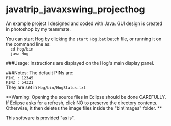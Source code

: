 # javatrip_javaxswing_projecthog
An example project I designed and coded with Java. GUI design is created in photoshop by my teammate.

You can start Hog by clicking the `start Hog.bat` batch file, or running it on the command line as:  
`  cd Hog/bin`  
`  java Hog`  

###Usage:
Instructions are displayed on the Hog's main display panel.

###Notes:
The default PINs are:  
`PIN1 : 12345`  
`PIN2 : 54321`  
They are set in `Hog/bin/HogStatus.txt`


**Warning: Opening the source files in Eclipse should be done CAREFULLY. If Eclipse asks
for a refresh, click NO to preserve the directory contents. Otherwise, it then deletes the image files inside the "bin\images" folder. 
**

This software is provided "as is".
